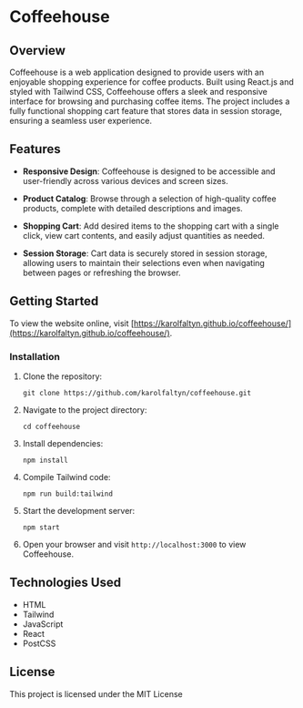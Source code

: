 
# Coffeehouse


## Overview

Coffeehouse is a web application designed to provide users with an enjoyable shopping experience for coffee products. Built using React.js and styled with Tailwind CSS, Coffeehouse offers a sleek and responsive interface for browsing and purchasing coffee items. The project includes a fully functional shopping cart feature that stores data in session storage, ensuring a seamless user experience.

## Features

- **Responsive Design**: Coffeehouse is designed to be accessible and user-friendly across various devices and screen sizes.
  
- **Product Catalog**: Browse through a selection of high-quality coffee products, complete with detailed descriptions and images.
  
- **Shopping Cart**: Add desired items to the shopping cart with a single click, view cart contents, and easily adjust quantities as needed.
  
- **Session Storage**: Cart data is securely stored in session storage, allowing users to maintain their selections even when navigating between pages or refreshing the browser.

## Getting Started 

To view the website online, visit [https://karolfaltyn.github.io/coffeehouse/](https://karolfaltyn.github.io/coffeehouse/).

### Installation

1. Clone the repository:

   ```
   git clone https://github.com/karolfaltyn/coffeehouse.git
   ```

2. Navigate to the project directory:

   ```
   cd coffeehouse
   ```

3. Install dependencies:

   ```
   npm install
   ```

4. Compile Tailwind code:

   ```
   npm run build:tailwind
   ```
   
5. Start the development server:

   ```
   npm start
   ```
   
6. Open your browser and visit `http://localhost:3000` to view Coffeehouse.

## Technologies Used

-   HTML
-   Tailwind
-   JavaScript
-   React
-   PostCSS

## License

This project is licensed under the MIT License
